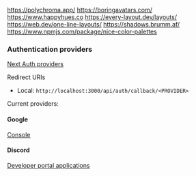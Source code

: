 https://polychroma.app/
https://boringavatars.com/
https://www.happyhues.co
https://every-layout.dev/layouts/
https://web.dev/one-line-layouts/
https://shadows.brumm.af/
https://www.npmjs.com/package/nice-color-palettes

### Authentication providers

[Next Auth providers](https://next-auth.js.org/providers)

Redirect URIs

- Local: `http://localhost:3000/api/auth/callback/<PROVIDER>`

Current providers:

#### Google

[Console](https://console.developers.google.com/apis/credentials)

#### Discord

[Developer portal applications](https://discord.com/developers/applications)
